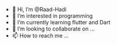 - 👋 Hi, I’m @Raad-Hadi
- 👀 I’m interested in programming 
- 🌱 I’m currently learning flutter and Dart 
- 💞️ I’m looking to collaborate on ...
- 📫 How to reach me ...

<!---
Raad-Hadi/Raad-Hadi is a ✨ special ✨ repository because its `README.md` (this file) appears on your GitHub profile.
You can click the Preview link to take a look at your changes.
--->
